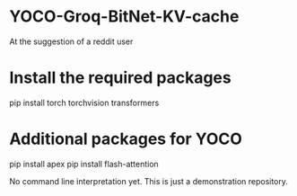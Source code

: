 # YOCO-Groq-BitNet-KV-cache
At the suggestion of a reddit user


# Install the required packages
pip install torch torchvision transformers

# Additional packages for YOCO
pip install apex
pip install flash-attention

No command line interpretation yet. This is just a demonstration repository.
